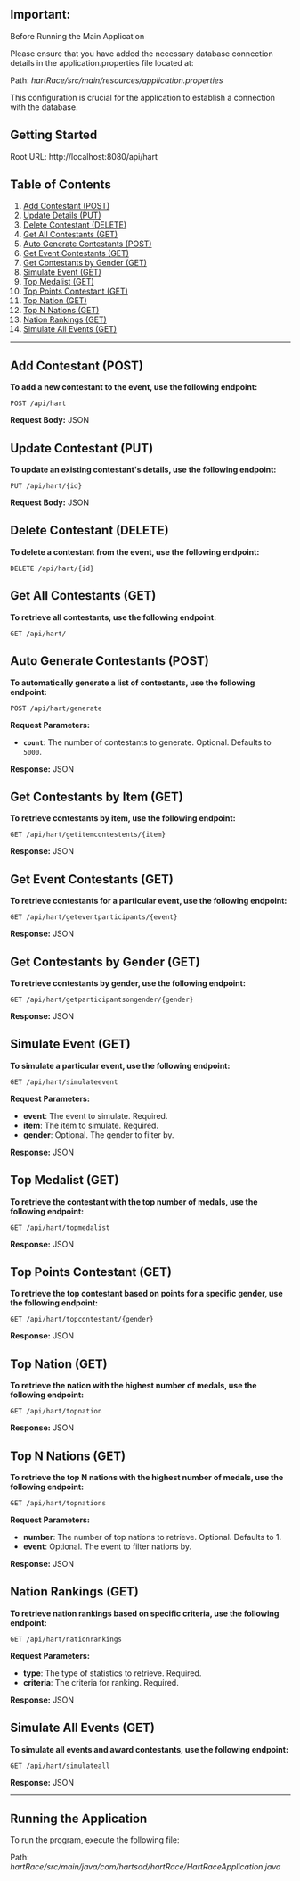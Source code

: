 ## Important:
Before Running the Main Application

Please ensure that you have added the necessary database connection details in the application.properties file located at:

Path: *hartRace/src/main/resources/application.properties*

This configuration is crucial for the application to establish a connection with the database.

## Getting Started
Root URL: http://localhost:8080/api/hart

## Table of Contents
1. [Add Contestant (POST)](#add-contestant-post)
2. [Update Details (PUT)](#update-contestant-put)
3. [Delete Contestant (DELETE)](#delete-contestant-delete)
4. [Get All Contestants (GET)](#get-all-contestants-get)
5. [Auto Generate Contestants (POST)](#auto-generate-contestants-post)
6. [Get Event Contestants (GET)](#get-event-contestants-get)
7. [Get Contestants by Gender (GET)](#get-contestants-by-gender-get)
8. [Simulate Event (GET)](#simulate-event-get)
9. [Top Medalist (GET)](#top-medalist-get)
10. [Top Points Contestant (GET)](#top-points-contestant-get)
11. [Top Nation (GET)](#top-nation-get)
12. [Top N Nations (GET)](#top-n-nations-get)
13. [Nation Rankings (GET)](#nation-rankings-get)
14. [Simulate All Events (GET)](#simulate-all-events-get)

---

## Add Contestant (POST)

**To add a new contestant to the event, use the following endpoint:**

`POST /api/hart`

**Request Body:** JSON

## Update Contestant (PUT)

**To update an existing contestant's details, use the following endpoint:**

`PUT /api/hart/{id}`

**Request Body:** JSON

## Delete Contestant (DELETE)

**To delete a contestant from the event, use the following endpoint:**

`DELETE /api/hart/{id}`

## Get All Contestants (GET)

**To retrieve all contestants, use the following endpoint:**

`GET /api/hart/`

## Auto Generate Contestants (POST)

**To automatically generate a list of contestants, use the following endpoint:**

`POST /api/hart/generate`

**Request Parameters:**

- **`count`**: The number of contestants to generate. Optional. Defaults to `5000`.

**Response:** JSON

## Get Contestants by Item (GET)

**To retrieve contestants by item, use the following endpoint:**

`GET /api/hart/getitemcontestents/{item}`

**Response:** JSON

## Get Event Contestants (GET)

**To retrieve contestants for a particular event, use the following endpoint:**

`GET /api/hart/geteventparticipants/{event}`

**Response:** JSON

## Get Contestants by Gender (GET)

**To retrieve contestants by gender, use the following endpoint:**

`GET /api/hart/getparticipantsongender/{gender}`

**Response:** JSON

## Simulate Event (GET)

**To simulate a particular event, use the following endpoint:**

`GET /api/hart/simulateevent`

**Request Parameters:**
- **event**: The event to simulate. Required.
- **item**: The item to simulate. Required.
- **gender**: Optional. The gender to filter by.

**Response:** JSON


## Top Medalist (GET)

**To retrieve the contestant with the top number of medals, use the following endpoint:**

`GET /api/hart/topmedalist`

**Response:** JSON

## Top Points Contestant (GET)

**To retrieve the top contestant based on points for a specific gender, use the following endpoint:**

`GET /api/hart/topcontestant/{gender}`

**Response:** JSON

## Top Nation (GET)

**To retrieve the nation with the highest number of medals, use the following endpoint:**

`GET /api/hart/topnation`

**Response:** JSON

## Top N Nations (GET)

**To retrieve the top N nations with the highest number of medals, use the following endpoint:**

`GET /api/hart/topnations`

**Request Parameters:**
- **number**: The number of top nations to retrieve. Optional. Defaults to 1.
- **event**: Optional. The event to filter nations by.

**Response:** JSON

## Nation Rankings (GET)

**To retrieve nation rankings based on specific criteria, use the following endpoint:**

`GET /api/hart/nationrankings`

**Request Parameters:**
- **type**: The type of statistics to retrieve. Required.
- **criteria**: The criteria for ranking. Required.

**Response:** JSON

## Simulate All Events (GET)

**To simulate all events and award contestants, use the following endpoint:**

`GET /api/hart/simulateall`

**Response:** JSON

---

## Running the Application
To run the program, execute the following file:

Path: *hartRace/src/main/java/com/hartsad/hartRace/HartRaceApplication.java*
